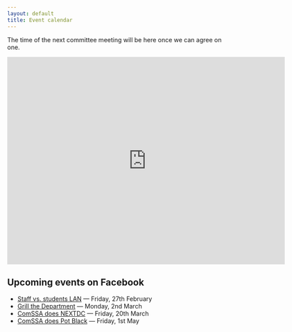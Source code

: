 ```yaml
---
layout: default
title: Event calendar
---
```


The time of the next committee meeting will be here once we can agree on one.

<iframe src="https://www.google.com/calendar/embed?showTitle=0&amp;showDate=0&amp;showPrint=0&amp;showCalendars=0&amp;showTz=0&amp;mode=AGENDA&amp;height=480&amp;wkst=2&amp;bgcolor=%23FFFFFF&amp;src=azabani.com_plkldqk6cqm9k18kicouvq0h10%40group.calendar.google.com&amp;color=%232F6309&amp;ctz=Australia%2FPerth" style=" border-width:0 " width="640" height="480" frameborder="0" scrolling="no"></iframe>

## Upcoming events on Facebook

  * [Staff vs. students LAN][lan] — Friday, 27th February
  * [Grill the Department][grill] — Monday, 2nd March
  * [ComSSA does NEXTDC][nextdc] — Friday, 20th March
  * [ComSSA does Pot Black][pool] — Friday, 1st May

[lan]: https://www.facebook.com/events/445832498902129/
[grill]: https://www.facebook.com/events/1657953951098559/
[nextdc]: https://www.facebook.com/events/1587524711490444/
[pool]: https://www.facebook.com/events/390332384460884/
